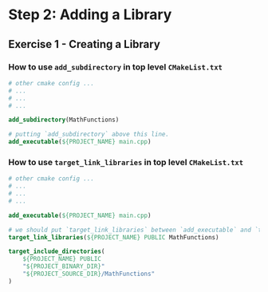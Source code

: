 # Step 2: Adding a Library
## Exercise 1 - Creating a Library
### How to use `add_subdirectory` in top level `CMakeList.txt`
```cmake
# other cmake config ...
# ...
# ...
# ...

add_subdirectory(MathFunctions)

# putting `add_subdirectory` above this line.
add_executable(${PROJECT_NAME} main.cpp)
```

### How to use `target_link_libraries` in top level `CMakeList.txt`
```cmake
# other cmake config ...
# ...
# ...
# ...

add_executable(${PROJECT_NAME} main.cpp)

# we should put `target_link_libraries` between `add_executable` and `target_include_directories`
target_link_libraries(${PROJECT_NAME} PUBLIC MathFunctions)

target_include_directories(
    ${PROJECT_NAME} PUBLIC
    "${PROJECT_BINARY_DIR}"
    "${PROJECT_SOURCE_DIR}/MathFunctions"
)
```
